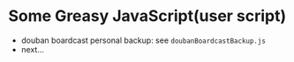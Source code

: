# Some Greasy JavaScript(user script)

- douban boardcast personal backup: see `doubanBoardcastBackup.js`
- next...